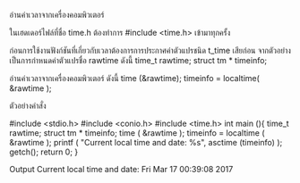อ่านค่าเวลาจากเครื่องคอมพิวเตอร์

ในเฮดเดอร์ไฟล์ที่ชื่อ time.h ต้องทำการ #include <time.h> เข้ามาทุกครั้ง

ก่อนการใช้งานฟังก์ชันที่เกี่ยวกับเวลาต้องการการประกาศค่าตัวแปรชนิด t_time เสียก่อน จากตัวอย่างเป็นการกำหนดค่าตัวแปรชื่อ rawtime ดังนี้
time_t rawtime;
struct tm * timeinfo; 

อ่านค่าเวลาจากเครื่องคอมพิวเตอร์ ดังนี้
time (&rawtime);
timeinfo = localtime( &rawtime );

ตัวอย่างคำสั่ง

#include <stdio.h>
#include <conio.h>
#include <time.h>
int main (){
    time_t rawtime;
    struct tm * timeinfo;
    time ( &rawtime );
    timeinfo = localtime ( &rawtime );
    printf ( "Current local time and date: %s", asctime (timeinfo) );
    getch();
    return 0;
}

Output
Current local time and date: Fri Mar 17 00:39:08 2017